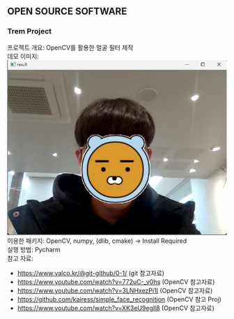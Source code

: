 ## OPEN SOURCE SOFTWARE
### Trem Project
프로젝트 개요: OpenCV를 활용한 얼굴 필터 제작  
데모 이미지:  <img src="Demo_img.png">
이용한 패키지:  OpenCV, numpy, (dlib, cmake) -> Install Required  
실행 방법:  Pycharm  
참고 자료:  
- https://www.yalco.kr/@git-github/0-1/ (git 참고자료)  
- https://www.youtube.com/watch?v=772uC-_v0hs (OpenCV 참고자료)
- https://www.youtube.com/watch?v=3LNHxezPi1I (OpenCV 참고자료)
- https://github.com/kairess/simple_face_recognition (OpenCV 참고 Proj)
- https://www.youtube.com/watch?v=XK3eU9egll8 (OpenCV 참고자료)
